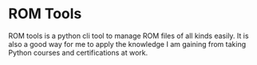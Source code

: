 # ROM Tools
ROM tools is a python cli tool to manage ROM files of all kinds easily. It is also a good way for me to apply the knowledge I am gaining from taking Python courses and certifications at work.
